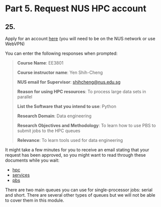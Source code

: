 # Part 5. Request NUS HPC account

## 25.
Apply for an account [here](https://nusit.nus.edu.sg/hpc/get-an-hpc-account/) (you will need to be on the NUS network or use WebVPN)

You can enter the following responses when prompted:

> **Course Name**: EE3801
> 
> **Course instructor name**: Yen Shih-Cheng
> 
> **NUS email for Supervisor**: shihcheng@nus.edu.sg
> 
> **Reason for using HPC resources**: To process large data sets in parallel
> 
> **List the Software that you intend to use**: Python
> 
> **Research Domain**: Data engineering
> 
> **Research Objectives and Methodology**: To learn how to use PBS to submit jobs to the HPC queues
>
> **Relevance**: To learn tools used for data engineering
> 

It might take a few minutes for you to receive an email stating that your request has been approved, so you might want to read through these documents while you wait:

- [hpc](https://nusit.nus.edu.sg/hpc/)
- [services](https://nusit.nus.edu.sg/services/getting-started/introductory-guide-for-new-hpc-users/)
- [pbs](http://bobcat.nus.edu.sg/hpc/HPC/pbs/index.html)

There are two main queues you can use for single-processor jobs: serial and short. There are several other types of queues but we will not be able to cover them in this module.
